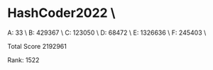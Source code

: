 # HashCoder2022 \\ 
A: 33 \\ 
B: 429367 \\ 
C: 123050 \\ 
D: 68472 \\ 
E: 1326636 \\ 
F: 245403 \\ 

Total Score 2192961 

Rank: 1522
